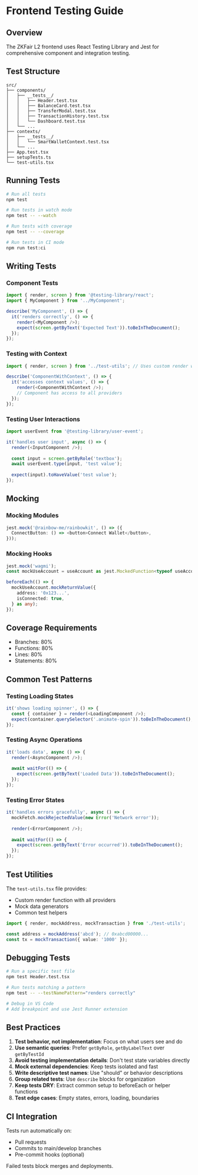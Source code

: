 # Frontend Testing Guide

## Overview

The ZKFair L2 frontend uses React Testing Library and Jest for comprehensive component and integration testing.

## Test Structure

```
src/
├── components/
│   ├── __tests__/
│   │   ├── Header.test.tsx
│   │   ├── BalanceCard.test.tsx
│   │   ├── TransferModal.test.tsx
│   │   ├── TransactionHistory.test.tsx
│   │   └── Dashboard.test.tsx
│   └── ...
├── contexts/
│   ├── __tests__/
│   │   └── SmartWalletContext.test.tsx
│   └── ...
├── App.test.tsx
├── setupTests.ts
└── test-utils.tsx
```

## Running Tests

```bash
# Run all tests
npm test

# Run tests in watch mode
npm test -- --watch

# Run tests with coverage
npm test -- --coverage

# Run tests in CI mode
npm run test:ci
```

## Writing Tests

### Component Tests

```typescript
import { render, screen } from '@testing-library/react';
import { MyComponent } from '../MyComponent';

describe('MyComponent', () => {
  it('renders correctly', () => {
    render(<MyComponent />);
    expect(screen.getByText('Expected Text')).toBeInTheDocument();
  });
});
```

### Testing with Context

```typescript
import { render, screen } from '../test-utils'; // Uses custom render with providers

describe('ComponentWithContext', () => {
  it('accesses context values', () => {
    render(<ComponentWithContext />);
    // Component has access to all providers
  });
});
```

### Testing User Interactions

```typescript
import userEvent from '@testing-library/user-event';

it('handles user input', async () => {
  render(<InputComponent />);
  
  const input = screen.getByRole('textbox');
  await userEvent.type(input, 'test value');
  
  expect(input).toHaveValue('test value');
});
```

## Mocking

### Mocking Modules

```typescript
jest.mock('@rainbow-me/rainbowkit', () => ({
  ConnectButton: () => <button>Connect Wallet</button>,
}));
```

### Mocking Hooks

```typescript
jest.mock('wagmi');
const mockUseAccount = useAccount as jest.MockedFunction<typeof useAccount>;

beforeEach(() => {
  mockUseAccount.mockReturnValue({
    address: '0x123...',
    isConnected: true,
  } as any);
});
```

## Coverage Requirements

- Branches: 80%
- Functions: 80%
- Lines: 80%
- Statements: 80%

## Common Test Patterns

### Testing Loading States

```typescript
it('shows loading spinner', () => {
  const { container } = render(<LoadingComponent />);
  expect(container.querySelector('.animate-spin')).toBeInTheDocument();
});
```

### Testing Async Operations

```typescript
it('loads data', async () => {
  render(<AsyncComponent />);
  
  await waitFor(() => {
    expect(screen.getByText('Loaded Data')).toBeInTheDocument();
  });
});
```

### Testing Error States

```typescript
it('handles errors gracefully', async () => {
  mockFetch.mockRejectedValue(new Error('Network error'));
  
  render(<ErrorComponent />);
  
  await waitFor(() => {
    expect(screen.getByText('Error occurred')).toBeInTheDocument();
  });
});
```

## Test Utilities

The `test-utils.tsx` file provides:
- Custom render function with all providers
- Mock data generators
- Common test helpers

```typescript
import { render, mockAddress, mockTransaction } from './test-utils';

const address = mockAddress('abcd'); // 0xabcd00000...
const tx = mockTransaction({ value: '1000' });
```

## Debugging Tests

```bash
# Run a specific test file
npm test Header.test.tsx

# Run tests matching a pattern
npm test -- --testNamePattern="renders correctly"

# Debug in VS Code
# Add breakpoint and use Jest Runner extension
```

## Best Practices

1. **Test behavior, not implementation**: Focus on what users see and do
2. **Use semantic queries**: Prefer `getByRole`, `getByLabelText` over `getByTestId`
3. **Avoid testing implementation details**: Don't test state variables directly
4. **Mock external dependencies**: Keep tests isolated and fast
5. **Write descriptive test names**: Use "should" or behavior descriptions
6. **Group related tests**: Use `describe` blocks for organization
7. **Keep tests DRY**: Extract common setup to beforeEach or helper functions
8. **Test edge cases**: Empty states, errors, loading, boundaries

## CI Integration

Tests run automatically on:
- Pull requests
- Commits to main/develop branches
- Pre-commit hooks (optional)

Failed tests block merges and deployments.